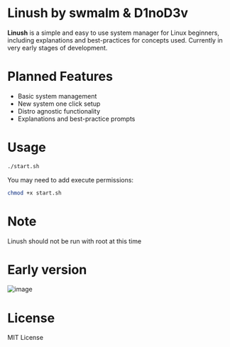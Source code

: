# Linush by swmalm & D1noD3v
**Linush** is a simple and easy to use system manager for Linux beginners, including explanations and best-practices for concepts used.
Currently in very early stages of development.

# Planned Features
- Basic system management
- New system one click setup
- Distro agnostic functionality
- Explanations and best-practice prompts

# Usage
```bash
./start.sh
```
You may need to add execute permissions:
```bash
chmod +x start.sh
```
# Note
Linush should not be run with root at this time

# Early version
![image](https://github.com/user-attachments/assets/8bd8f1e7-2aac-4e95-802d-0fc2bbb8fd76)

# License
MIT License